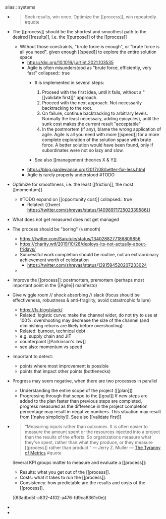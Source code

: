 alias:: systems

- > Seek results, win once. Optimize the [[process]], win repeatedly. #quote
- The [[process]] should be the shortest and smoothest path to the desired [[results]], i.e. the [[purpose]] of the [[process]]
	- Without those constraints, "brute force is enough", or "brute force is all you need", given enough [[speed]] to explore the entire solution space
		- https://doi.org/10.1016/j.artint.2021.103535
		- Agile is often misunderstood as "brute force, efficiently, very fast"
		  collapsed:: true
			- It is implemented in several steps:
			  
			  1. Proceed with the first idea, until it fails, without a "[[validate first]]" approach.
			  2. Proceed with the next approach. Not necessarily backtracking to the root.
			  3. On failure, continue backtracking to arbitrary levels. Normally the least necessary, adding epicycles), until the sunk cost makes the current result "acceptable"
			  4. In the postmortem (if any), blame the wrong application of agile. Agile is all you need with more [[speed]] for a more complete exploration of the solution space with brute force. A better solution would have been found, only if subordinates were not so lazy and slow.
			- See also [[management theories X & Y]]
		- https://blog.gardeviance.org/2017/08/better-for-less.html
		- Agile is rarely properly understood #TODO
- Optimize for smoothness, i.e. the least [[friction]], the most [[momentum]]
	- #TODO expand on [[opportunity cost]]
	  collapsed:: true
		- Related: {{tweet https://twitter.com/shreyas/status/1409897172502339586}}
- What does not get measured does not get managed
- The process should be "boring" (≈smooth)
	- https://twitter.com/Sarutule/status/1340288277186809856
	- https://charity.wtf/2019/10/28/deploys-its-not-actually-about-fridays/
	- Successful work completion should be routine, not an extraordinary achievement worth of celebration
		- https://twitter.com/shreyas/status/1391594520207233024
	-
- Improve the [[process]]: postmortem, premortem (perhaps most important point in the [[Agile]] manifesto)
- Give wiggle room // shock absorbing // slack (focus should be effectiveness, robustness & anti-fragility, avoid catastrophic failure)
	- https://fs.blog/slack/
	- Related: logistic curve: make the channel wider, do not try to use at 100%: overshooting may decrease the size of the channel (and diminishing returns are likely before overshooting)
	- Related: burnout, technical debt
	- e.g. supply chain and JIT
	- counterpoint [[Parkinson's law]]
	- see also: momentum vs speed
- Important to detect:
  * points where most improvement is possible
  * points that impact other points (bottlenecks)
- Progress may seem negative, when there are two processes in parallel
  * Understanding the entire scope of the project ([[plan]])
  * Progressing through that scope to the [[goal]]
  If new steps are added to the plan faster than previous steps are completed, progress measured as the difference in the project completion percentage may result in negative numbers. This situation may result from [[naive simplicity]]. See also [[validate first]]
- > “Measuring inputs rather than outcomes. It is often easier to measure the amount spent or the resources injected into a project than the results of the efforts. So organizations measure what they’ve spent, rather than what they produce, or they measure [[process]] rather than product.” — Jerry Z. Muller — [The Tyranny of Metrics](https://twitter.com/tom_d_kerwin/status/1608831886549291013) #quote
  
  Several KPI groups matter to measure and evaluate a [[process]]:
  * Results: what you get out of the [[process]].
  * Costs: what it takes to run the [[process]].
  * Consistency: how predictable are the results and costs of the [[process]].
  
  ((63adbc5f-c832-4f02-a476-fd9ca8361c0e))
-
-